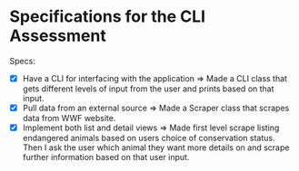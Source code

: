 # Specifications for the CLI Assessment

Specs:
- [x] Have a CLI for interfacing with the application => Made a CLI class that gets different levels of input from the user and prints based on that input.
- [x] Pull data from an external source => Made a Scraper class that scrapes data from WWF website.
- [x] Implement both list and detail views => Made first level scrape listing endangered animals based on users choice of conservation status. Then I ask the user which animal they want more details on and scrape further information based on that user input.

